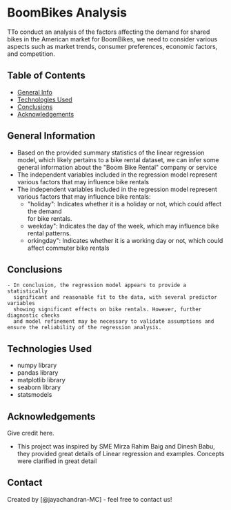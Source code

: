 # BoomBikes Analysis
TTo conduct an analysis of the factors affecting the demand for shared bikes in the American market for BoomBikes, we need to consider various aspects such as market trends, consumer preferences, economic factors, and competition.

## Table of Contents
* [General Info](#general-information)
* [Technologies Used](#technologies-used)
* [Conclusions](#conclusions)
* [Acknowledgements](#acknowledgements)

<!-- You can include any other section that is pertinent to your problem -->

## General Information



- Based on the provided summary statistics of the linear regression model, which likely 
  pertains to  a bike rental dataset, we can infer some general information about the 
  "Boom Bike Rental" company or service
- The independent variables included in the regression model represent various factors that
   may  influence bike rentals
- The independent variables included in the regression model represent various factors 
  that may influence bike rentals:
  - "holiday": Indicates whether it is a holiday or not, which could affect the demand  
     for bike rentals.
  -  weekday": Indicates the day of the week, which may influence bike rental patterns.
  -  orkingday": Indicates whether it is a working day or not, which could affect 
    commuter bike rentals
               
<!-- You don't have to answer all the questions - just the ones relevant to your project. -->

## Conclusions
    - In conclusion, the regression model appears to provide a statistically 
      significant and reasonable fit to the data, with several predictor variables 
      showing significant effects on bike rentals. However, further diagnostic checks
      and model refinement may be necessary to validate assumptions and ensure the reliability of the regression analysis.


<!-- You don't have to answer all the questions - just the ones relevant to your project. -->


## Technologies Used
   -  numpy library
   -  pandas library
   -  matplotlib library
   -  seaborn library
   -  statsmodels
## Acknowledgements
Give credit here.
- This project was inspired by SME Mirza Rahim Baig and Dinesh Babu, they provided great details of Linear regression and examples. Concepts were clarified in great detail


## Contact
Created by  [@jayachandran-MC] - feel free to contact us!


<!-- Optional -->
<!-- ## License -->
<!-- This project is open source and available under the [... License](). -->

<!-- You don't have to include all sections - just the one's relevant to your project -->
